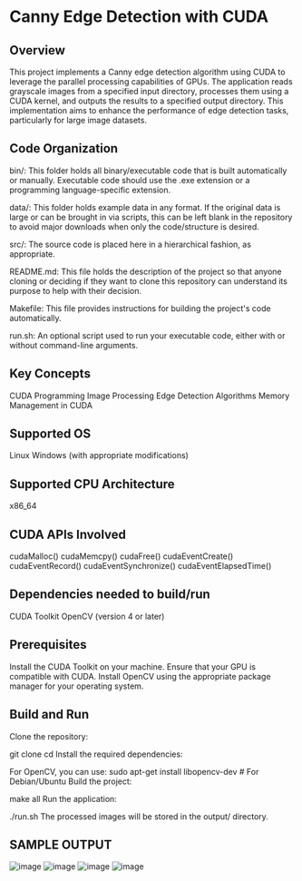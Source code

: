 # Canny Edge Detection with CUDA

## Overview

This project implements a Canny edge detection algorithm using CUDA to leverage the parallel processing capabilities of GPUs. The application reads grayscale images from a specified input directory, processes them using a CUDA kernel, and outputs the results to a specified output directory. This implementation aims to enhance the performance of edge detection tasks, particularly for large image datasets.

## Code Organization

bin/: This folder holds all binary/executable code that is built automatically or manually. Executable code should use the .exe extension or a programming language-specific extension.

data/: This folder holds example data in any format. If the original data is large or can be brought in via scripts, this can be left blank in the repository to avoid major downloads when only the code/structure is desired.

src/: The source code is placed here in a hierarchical fashion, as appropriate.

README.md: This file holds the description of the project so that anyone cloning or deciding if they want to clone this repository can understand its purpose to help with their decision.

Makefile: This file provides instructions for building the project's code automatically.

run.sh: An optional script used to run your executable code, either with or without command-line arguments.

## Key Concepts

CUDA Programming
Image Processing
Edge Detection Algorithms
Memory Management in CUDA

## Supported OS
Linux
Windows (with appropriate modifications)

## Supported CPU Architecture

x86_64

## CUDA APIs Involved
cudaMalloc()
cudaMemcpy()
cudaFree()
cudaEventCreate()
cudaEventRecord()
cudaEventSynchronize()
cudaEventElapsedTime()

## Dependencies needed to build/run
CUDA Toolkit
OpenCV (version 4 or later)

## Prerequisites

Install the CUDA Toolkit on your machine. Ensure that your GPU is compatible with CUDA.
Install OpenCV using the appropriate package manager for your operating system.


## Build and Run
Clone the repository:

git clone <repository-url>
cd <repository-directory>
Install the required dependencies:

For OpenCV, you can use:
sudo apt-get install libopencv-dev  # For Debian/Ubuntu
Build the project:

make all
Run the application:

./run.sh
The processed images will be stored in the output/ directory.
## SAMPLE OUTPUT
![image](https://github.com/user-attachments/assets/c924fb35-d1d3-40de-9b7e-4eb6a709bbb6)
![image](https://github.com/user-attachments/assets/5b6c3bd3-64e6-47dc-9aa5-c166eab570e3)
![image](https://github.com/user-attachments/assets/45a614cd-0d81-42db-8bd0-4f2612ed5cdb)
![image](https://github.com/user-attachments/assets/35163c25-b469-4744-a451-7b13dbd4d0ad)


